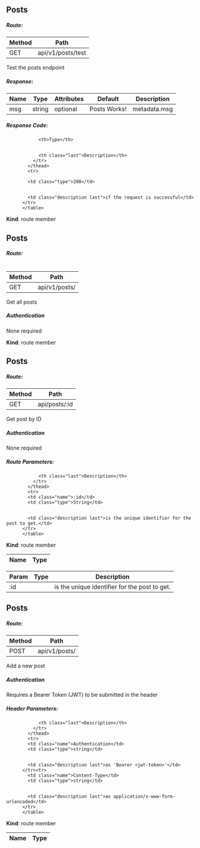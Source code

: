 <a name="Posts"></a>

## Posts
<h5>Route:</h5>
                            <table class="params">
                            <thead><tr><th>Method</th><th class="last">Path</th></tr></thead>
                            <tr>
                            <td class="type">GET</td>
                            <td class="name last">api/v1/posts/test</td>
                            </tr>
                            </table>
                            Test the posts endpoint
                            <h5>Response:</h5>
          <table class="params">
            <thead>
              <tr>
                <th>Name</th>
                <th>Type</th>
                <th>Attributes</th>
                <th>Default</th>
                <th class="last">Description</th>
              </tr>
            </thead>
            <tr>
            <td class="name">msg</td>
            <td class="type">string</td>
            <td class="attributes">optional</td>
            <td class="default">Posts Works!</td>
            <td class="description last">metadata.msg</td>
          </tr>
          </table>
                            <h5>Response Code:</h5>
          <table class="params">
            <thead>
              <tr>
                
                <th>Type</th>
                
                
                <th class="last">Description</th>
              </tr>
            </thead>
            <tr>
            
            <td class="type">200</td>
            
            
            <td class="description last">if the request is successful</td>
          </tr>
          </table>

**Kind**: route member  
<a name="Posts"></a>

## Posts
<h5>Route:</h5>
                            <table class="params">
                            <thead><tr><th>Method</th><th class="last">Path</th></tr></thead>
                            <tr>
                            <td class="type">GET</td>
                            <td class="name last">api/v1/posts/</td>
                            </tr>
                            </table>
                            Get all posts
                          <h5>Authentication</h5>
                          <p>None required</p>

**Kind**: route member  
<a name="Posts"></a>

## Posts
<h5>Route:</h5>
                            <table class="params">
                            <thead><tr><th>Method</th><th class="last">Path</th></tr></thead>
                            <tr>
                            <td class="type">GET</td>
                            <td class="name last">api/posts/:id</td>
                            </tr>
                            </table>
                            Get post by ID
                          <h5>Authentication</h5>
                          <p>None required</p>
                            <h5>Route Parameters:</h5>
          <table class="params">
            <thead>
              <tr>
                <th>Name</th>
                <th>Type</th>
                
                
                <th class="last">Description</th>
              </tr>
            </thead>
            <tr>
            <td class="name">:id</td>
            <td class="type">String</td>
            
            
            <td class="description last">is the unique identifier for the post to get.</td>
          </tr>
          </table>

**Kind**: route member  

| Param | Type | Description |
| --- | --- | --- |
| :id |  | is the unique identifier for the post to get. |

<a name="Posts"></a>

## Posts
<h5>Route:</h5>
                            <table class="params">
                            <thead><tr><th>Method</th><th class="last">Path</th></tr></thead>
                            <tr>
                            <td class="type">POST</td>
                            <td class="name last">api/v1/posts/</td>
                            </tr>
                            </table>
                            Add a new post
                          <h5>Authentication</h5>
                          <p>Requires a Bearer Token (JWT) to be submitted in the header</p>
                            <h5>Header Parameters:</h5>
          <table class="params">
            <thead>
              <tr>
                <th>Name</th>
                <th>Type</th>
                
                
                <th class="last">Description</th>
              </tr>
            </thead>
            <tr>
            <td class="name">Authentication</td>
            <td class="type">string</td>
            
            
            <td class="description last">as 'Bearer <jwt-token>'</td>
          </tr><tr>
            <td class="name">Content-Type</td>
            <td class="type">string</td>
            
            
            <td class="description last">as application/x-www-form-urlencoded</td>
          </tr>
          </table>

**Kind**: route member  
